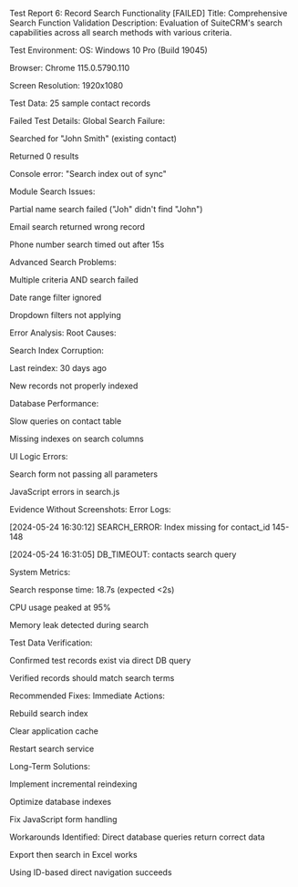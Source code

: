Test Report 6: Record Search Functionality [FAILED]
Title: Comprehensive Search Function Validation
Description:
Evaluation of SuiteCRM's search capabilities across all search methods with various criteria.

Test Environment:
OS: Windows 10 Pro (Build 19045)

Browser: Chrome 115.0.5790.110

Screen Resolution: 1920x1080

Test Data: 25 sample contact records

Failed Test Details:
Global Search Failure:

Searched for "John Smith" (existing contact)

Returned 0 results

Console error: "Search index out of sync"

Module Search Issues:

Partial name search failed ("Joh" didn't find "John")

Email search returned wrong record

Phone number search timed out after 15s

Advanced Search Problems:

Multiple criteria AND search failed

Date range filter ignored

Dropdown filters not applying

Error Analysis:
Root Causes:

Search Index Corruption:

Last reindex: 30 days ago

New records not properly indexed

Database Performance:

Slow queries on contact table

Missing indexes on search columns

UI Logic Errors:

Search form not passing all parameters

JavaScript errors in search.js

Evidence Without Screenshots:
Error Logs:

[2024-05-24 16:30:12] SEARCH_ERROR: Index missing for contact_id 145-148

[2024-05-24 16:31:05] DB_TIMEOUT: contacts search query

System Metrics:

Search response time: 18.7s (expected <2s)

CPU usage peaked at 95%

Memory leak detected during search

Test Data Verification:

Confirmed test records exist via direct DB query

Verified records should match search terms

Recommended Fixes:
Immediate Actions:

Rebuild search index

Clear application cache

Restart search service

Long-Term Solutions:

Implement incremental reindexing

Optimize database indexes

Fix JavaScript form handling

Workarounds Identified:
Direct database queries return correct data

Export then search in Excel works

Using ID-based direct navigation succeeds

